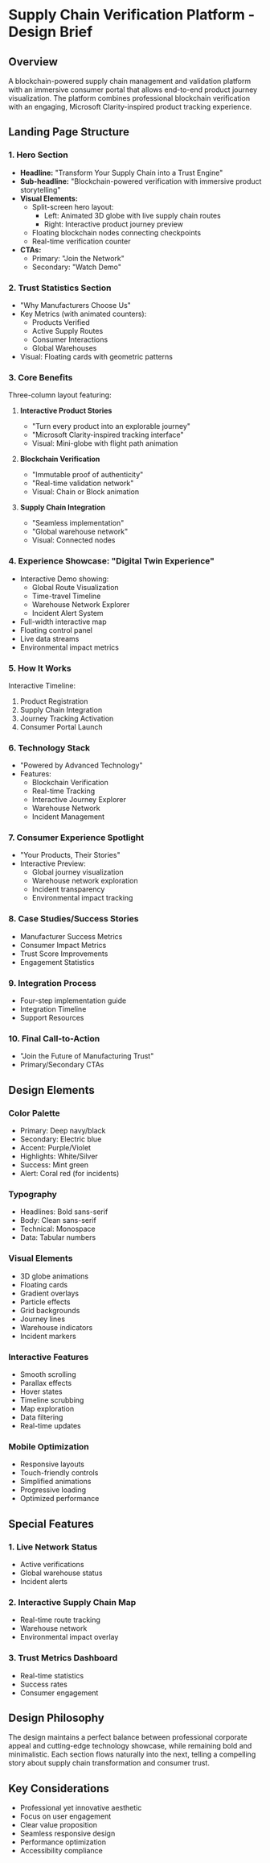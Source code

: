 # Supply Chain Verification Platform - Design Brief

## Overview
A blockchain-powered supply chain management and validation platform with an immersive consumer portal that allows end-to-end product journey visualization. The platform combines professional blockchain verification with an engaging, Microsoft Clarity-inspired product tracking experience.

## Landing Page Structure

### 1. Hero Section
- **Headline:** "Transform Your Supply Chain into a Trust Engine"
- **Sub-headline:** "Blockchain-powered verification with immersive product storytelling"
- **Visual Elements:**
  - Split-screen hero layout:
    - Left: Animated 3D globe with live supply chain routes
    - Right: Interactive product journey preview
  - Floating blockchain nodes connecting checkpoints
  - Real-time verification counter
- **CTAs:**
  - Primary: "Join the Network"
  - Secondary: "Watch Demo"

### 2. Trust Statistics Section
- "Why Manufacturers Choose Us"
- Key Metrics (with animated counters):
  - Products Verified
  - Active Supply Routes
  - Consumer Interactions
  - Global Warehouses
- Visual: Floating cards with geometric patterns

### 3. Core Benefits
Three-column layout featuring:
1. **Interactive Product Stories**
   - "Turn every product into an explorable journey"
   - "Microsoft Clarity-inspired tracking interface"
   - Visual: Mini-globe with flight path animation

2. **Blockchain Verification**
   - "Immutable proof of authenticity"
   - "Real-time validation network"
   - Visual: Chain or Block animation

3. **Supply Chain Integration**
   - "Seamless implementation"
   - "Global warehouse network"
   - Visual: Connected nodes

### 4. Experience Showcase: "Digital Twin Experience"
- Interactive Demo showing:
  - Global Route Visualization
  - Time-travel Timeline
  - Warehouse Network Explorer
  - Incident Alert System
- Full-width interactive map
- Floating control panel
- Live data streams
- Environmental impact metrics

### 5. How It Works
Interactive Timeline:
1. Product Registration
2. Supply Chain Integration
3. Journey Tracking Activation
4. Consumer Portal Launch

### 6. Technology Stack
- "Powered by Advanced Technology"
- Features:
  - Blockchain Verification
  - Real-time Tracking
  - Interactive Journey Explorer
  - Warehouse Network
  - Incident Management

### 7. Consumer Experience Spotlight
- "Your Products, Their Stories"
- Interactive Preview:
  - Global journey visualization
  - Warehouse network exploration
  - Incident transparency
  - Environmental impact tracking

### 8. Case Studies/Success Stories
- Manufacturer Success Metrics
- Consumer Impact Metrics
- Trust Score Improvements
- Engagement Statistics

### 9. Integration Process
- Four-step implementation guide
- Integration Timeline
- Support Resources

### 10. Final Call-to-Action
- "Join the Future of Manufacturing Trust"
- Primary/Secondary CTAs

## Design Elements

### Color Palette
- Primary: Deep navy/black
- Secondary: Electric blue
- Accent: Purple/Violet
- Highlights: White/Silver
- Success: Mint green
- Alert: Coral red (for incidents)

### Typography
- Headlines: Bold sans-serif
- Body: Clean sans-serif
- Technical: Monospace
- Data: Tabular numbers

### Visual Elements
- 3D globe animations
- Floating cards
- Gradient overlays
- Particle effects
- Grid backgrounds
- Journey lines
- Warehouse indicators
- Incident markers

### Interactive Features
- Smooth scrolling
- Parallax effects
- Hover states
- Timeline scrubbing
- Map exploration
- Data filtering
- Real-time updates

### Mobile Optimization
- Responsive layouts
- Touch-friendly controls
- Simplified animations
- Progressive loading
- Optimized performance

## Special Features

### 1. Live Network Status
- Active verifications
- Global warehouse status
- Incident alerts

### 2. Interactive Supply Chain Map
- Real-time route tracking
- Warehouse network
- Environmental impact overlay

### 3. Trust Metrics Dashboard
- Real-time statistics
- Success rates
- Consumer engagement

## Design Philosophy
The design maintains a perfect balance between professional corporate appeal and cutting-edge technology showcase, while remaining bold and minimalistic. Each section flows naturally into the next, telling a compelling story about supply chain transformation and consumer trust.

## Key Considerations
- Professional yet innovative aesthetic
- Focus on user engagement
- Clear value proposition
- Seamless responsive design
- Performance optimization
- Accessibility compliance 